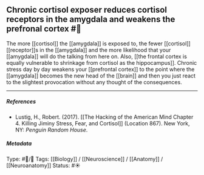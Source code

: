 ## Chronic cortisol exposer reduces cortisol receptors in the amygdala and weakens the prefronal cortex #🧠 

The more [[cortisol]] the [[amygdala]] is exposed to, the fewer [[cortisol]] [[receptor]]s in the [[amygdala]] and the more likelihood that your [[amygdala]] will do the talking from here on. Also, [[the frontal cortex is equally vulnerable to shrinkage from cortisol as the hippocampus]]. Chronic stress day by day weakens your [[prefrontal cortex]] to the point where the [[amygdala]] becomes the new head of the [[brain]] and then you just react to the slightest provocation without any thought of the consequences.

___

##### References

- Lustig, H., Robert. (2017). [[The Hacking of the American Mind Chapter 4. Killing Jiminy Stress, Fear, and Cortisol]] (Location 867). New York, NY: _Penguin Random House_.

##### Metadata

Type: #🔵/🔵 
Tags: [[Biology]] / [[Neuroscience]] / [[Anatomy]] / [[Neuroanatomy]]
Status: #☀️ 